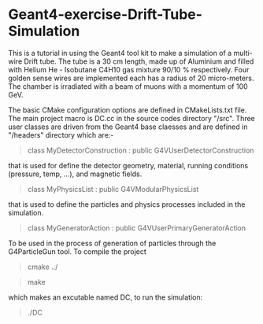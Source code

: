 # Geant4-exercise-Drift-Tube-Simulation
This is a tutorial in using the Geant4 tool kit to make a simulation of a multi-wire Drift tube.
The tube is a 30 cm length, made up of Aluminium and filled with Helium He - Isobutane C4H10 gas mixture 90/10 % respectively. Four golden sense wires are implemented each has a radius of 20 micro-meters.
The chamber is irradiated with a beam of muons with a momentum of 100 GeV. 

The basic CMake configuration options are defined in CMakeLists.txt file. The main project macro is DC.cc in the source codes directory "/src".
Three user classes are driven from the Geant4 base claesses and are defined in "/headers" directory which are:-

> class MyDetectorConstruction : public G4VUserDetectorConstruction

that is used for define the detector geometry, material, running conditions (pressure, temp, ...), and magnetic fields.
> class MyPhysicsList : public G4VModularPhysicsList

that is used to define the particles and physics processes included in the simulation.
> class MyGeneratorAction : public G4VUserPrimaryGeneratorAction

To be used in the process of generation of particles through the G4ParticleGun tool.
To compile the project

> cmake ../

> make

which makes an excutable named DC, to run the simulation:
> ./DC
